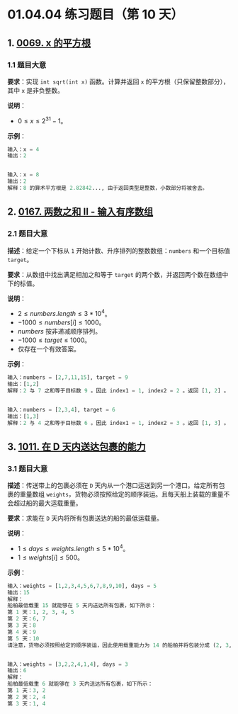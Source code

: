# 01.04.04 练习题目（第 10 天）

## 1. [0069. x 的平方根](https://leetcode.cn/problems/sqrtx/)

### 1.1 题目大意

**要求**：实现 `int sqrt(int x)` 函数。计算并返回 `x` 的平方根（只保留整数部分），其中 `x` 是非负整数。

**说明**：

- $0 \le x \le 2^{31} - 1$。

**示例**：

```python
输入：x = 4
输出：2


输入：x = 8
输出：2
解释：8 的算术平方根是 2.82842..., 由于返回类型是整数，小数部分将被舍去。
```

## 2. [0167. 两数之和 II - 输入有序数组](https://leetcode.cn/problems/two-sum-ii-input-array-is-sorted/)

### 2.1 题目大意

**描述**：给定一个下标从 `1` 开始计数、升序排列的整数数组：`numbers` 和一个目标值 `target`。

**要求**：从数组中找出满足相加之和等于 `target` 的两个数，并返回两个数在数组中下的标值。

**说明**：

- $2 \le numbers.length \le 3 * 10^4$。
- $-1000 \le numbers[i] \le 1000$。
- $numbers$ 按非递减顺序排列。
- $-1000 \le target \le 1000$。
- 仅存在一个有效答案。

**示例**：

```python
输入：numbers = [2,7,11,15], target = 9
输出：[1,2]
解释：2 与 7 之和等于目标数 9 。因此 index1 = 1, index2 = 2 。返回 [1, 2] 。


输入：numbers = [2,3,4], target = 6
输出：[1,3]
解释：2 与 4 之和等于目标数 6 。因此 index1 = 1, index2 = 3 。返回 [1, 3] 。
```

## 3. [1011. 在 D 天内送达包裹的能力](https://leetcode.cn/problems/capacity-to-ship-packages-within-d-days/)

### 3.1 题目大意

**描述**：传送带上的包裹必须在 `D` 天内从一个港口运送到另一个港口。给定所有包裹的重量数组 `weights`，货物必须按照给定的顺序装运。且每天船上装载的重量不会超过船的最大运载重量。

**要求**：求能在 `D` 天内将所有包裹送达的船的最低运载量。

**说明**：

- $1 \le days \le weights.length \le 5 * 10^4$。
- $1 \le weights[i] \le 500$。

**示例**：

```python
输入：weights = [1,2,3,4,5,6,7,8,9,10], days = 5
输出：15
解释：
船舶最低载重 15 就能够在 5 天内送达所有包裹，如下所示：
第 1 天：1, 2, 3, 4, 5
第 2 天：6, 7
第 3 天：8
第 4 天：9
第 5 天：10
请注意，货物必须按照给定的顺序装运，因此使用载重能力为 14 的船舶并将包装分成 (2, 3, 4, 5), (1, 6, 7), (8), (9), (10) 是不允许的。 


输入：weights = [3,2,2,4,1,4], days = 3
输出：6
解释：
船舶最低载重 6 就能够在 3 天内送达所有包裹，如下所示：
第 1 天：3, 2
第 2 天：2, 4
第 3 天：1, 4
```
